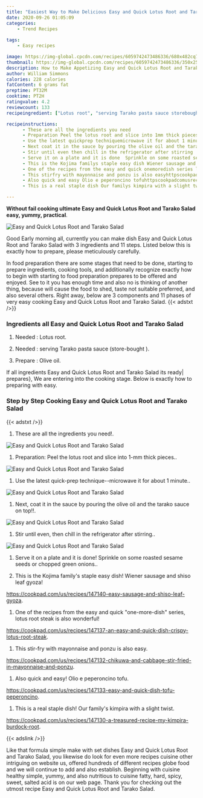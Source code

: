 ```yaml
---
title: "Easiest Way to Make Delicious Easy and Quick Lotus Root and Tarako Salad"
date: 2020-09-26 01:05:09
categories:
    - Trend Recipes
    
tags:
    - Easy recipes

image: https://img-global.cpcdn.com/recipes/6059742473486336/680x482cq70/easy-and-quick-lotus-root-and-tarako-salad-recipe-main-photo.jpg
thumbnail: https://img-global.cpcdn.com/recipes/6059742473486336/350x250cq70/easy-and-quick-lotus-root-and-tarako-salad-recipe-main-photo.jpg
description: How to Make Appetizing Easy and Quick Lotus Root and Tarako Salad with 3 ingredients and 11 stages of easy cooking.
author: William Simmons
calories: 228 calories
fatContent: 6 grams fat
preptime: PT32M
cooktime: PT2H
ratingvalue: 4.2
reviewcount: 133
recipeingredient: ["Lotus root", "serving Tarako pasta sauce storebought ", "Olive oil"]

recipeinstructions: 
      - These are all the ingredients you need 
      - Preparation Peel the lotus root and slice into 1mm thick pieces 
      - Use the latest quickprep techniquemicrowave it for about 1 minute 
      - Next coat it in the sauce by pouring the olive oil and the tarako sauce on top 
      - Stir until even then chill in the refrigerator after stirring 
      - Serve it on a plate and it is done  Sprinkle on some roasted sesame seeds or chopped green onions 
      - This is the Kojima familys staple easy dish Wiener sausage and shiso leaf gyozahttpscookpadcomusrecipes147140easysausageandshisoleafgyoza 
      - One of the recipes from the easy and quick onemoredish series lotus root steak is also wonderfulhttpscookpadcomusrecipes147137aneasyandquickdishcrispylotusrootsteak 
      - This stirfry with mayonnaise and ponzu is also easyhttpscookpadcomusrecipes147132chikuwaandcabbagestirfriedinmayonnaiseandponzu 
      - Also quick and easy Olio e peperoncino tofuhttpscookpadcomusrecipes147133easyandquickdishtofupeperoncino 
      - This is a real staple dish Our familys kimpira with a slight twisthttpscookpadcomusrecipes147130atreasuredrecipemykimpiraburdockroot

---
```




**Without fail cooking ultimate Easy and Quick Lotus Root and Tarako Salad easy, yummy, practical**. 


![Easy and Quick Lotus Root and Tarako Salad](https://img-global.cpcdn.com/recipes/6059742473486336/680x482cq70/easy-and-quick-lotus-root-and-tarako-salad-recipe-main-photo.jpg "Easy and Quick Lotus Root and Tarako Salad")




Good Early morning all, currently you can make dish Easy and Quick Lotus Root and Tarako Salad with 3 ingredients and 11 steps. Listed below this is exactly how to prepare, please meticulously carefully.

In food preparation there are some stages that need to be done, starting to prepare ingredients, cooking tools, and additionally recognize exactly how to begin with starting to food preparation prepares to be offered and enjoyed. See to it you has enough time and also no is thinking of another thing, because will cause the food to shed, taste not suitable preferred, and also several others. Right away, below are 3 components and 11 phases of very easy cooking Easy and Quick Lotus Root and Tarako Salad.
{{< adstxt />}}

### Ingredients all Easy and Quick Lotus Root and Tarako Salad


1. Needed  : Lotus root.

1. Needed  : serving Tarako pasta sauce (store-bought ).

1. Prepare  : Olive oil.



If all ingredients Easy and Quick Lotus Root and Tarako Salad its ready| prepares}, We are entering into the cooking stage. Below is exactly how to preparing with easy.

### Step by Step Cooking Easy and Quick Lotus Root and Tarako Salad

{{< adstxt />}}


1. These are all the ingredients you need!.



![Easy and Quick Lotus Root and Tarako Salad](https://img-global.cpcdn.com/steps/6085527175430144/160x128cq70/easy-and-quick-lotus-root-and-tarako-salad-recipe-step-1-photo.jpg" "Easy and Quick Lotus Root and Tarako Salad")



1. Preparation: Peel the lotus root and slice into 1-mm thick pieces..



![Easy and Quick Lotus Root and Tarako Salad](https://img-global.cpcdn.com/steps/6148060200566784/160x128cq70/easy-and-quick-lotus-root-and-tarako-salad-recipe-step-2-photo.jpg" "Easy and Quick Lotus Root and Tarako Salad")



1. Use the latest quick-prep technique--microwave it for about 1 minute..



![Easy and Quick Lotus Root and Tarako Salad](https://img-global.cpcdn.com/steps/5939716705746944/160x128cq70/easy-and-quick-lotus-root-and-tarako-salad-recipe-step-3-photo.jpg" "Easy and Quick Lotus Root and Tarako Salad")



1. Next, coat it in the sauce by pouring the olive oil and the tarako sauce on top!!.



![Easy and Quick Lotus Root and Tarako Salad](https://img-global.cpcdn.com/steps/6304421706203136/160x128cq70/easy-and-quick-lotus-root-and-tarako-salad-recipe-step-4-photo.jpg" "Easy and Quick Lotus Root and Tarako Salad")



1. Stir until even, then chill in the refrigerator after stirring..



![Easy and Quick Lotus Root and Tarako Salad](https://img-global.cpcdn.com/steps/5516378074251264/160x128cq70/easy-and-quick-lotus-root-and-tarako-salad-recipe-step-5-photo.jpg" "Easy and Quick Lotus Root and Tarako Salad")



1. Serve it on a plate and it is done!  Sprinkle on some roasted sesame seeds or chopped green onions..



1. This is the Kojima family&#39;s staple easy dish! Wiener sausage and shiso leaf gyoza!

https://cookpad.com/us/recipes/147140-easy-sausage-and-shiso-leaf-gyoza.



1. One of the recipes from the easy and quick &#34;one-more-dish&#34; series, lotus root steak is also wonderful!

https://cookpad.com/us/recipes/147137-an-easy-and-quick-dish-crispy-lotus-root-steak.



1. This stir-fry with mayonnaise and ponzu is also easy.

https://cookpad.com/us/recipes/147132-chikuwa-and-cabbage-stir-fried-in-mayonnaise-and-ponzu.



1. Also quick and easy! Olio e peperoncino tofu.

https://cookpad.com/us/recipes/147133-easy-and-quick-dish-tofu-peperoncino.



1. This is a real staple dish! Our family&#39;s kimpira with a slight twist.

https://cookpad.com/us/recipes/147130-a-treasured-recipe-my-kimpira-burdock-root.





{{< adslink />}}

Like that formula simple make with set dishes Easy and Quick Lotus Root and Tarako Salad, you likewise do look for even more recipes cuisine other intriguing on website us, offered hundreds of different recipes globe food and we will continue to add and also establish. Beginning with cuisine healthy simple, yummy, and also nutritious to cuisine fatty, hard, spicy, sweet, salted acid is on our web page. Thank you for checking out the utmost recipe Easy and Quick Lotus Root and Tarako Salad.
